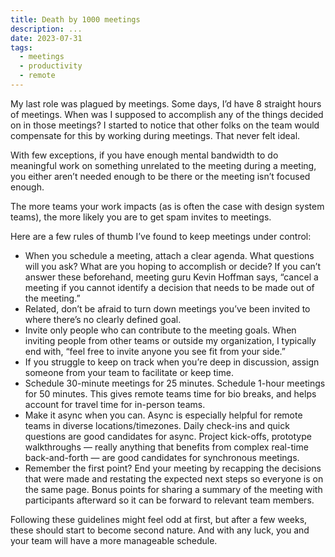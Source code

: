 ```yaml
---
title: Death by 1000 meetings
description: ...
date: 2023-07-31
tags:
  - meetings
  - productivity
  - remote
---
```

My last role was plagued by meetings. Some days, I’d have 8 straight hours of meetings. When was I supposed to accomplish any of the things decided on in those meetings? I started to notice that other folks on the team would compensate for this by working during meetings. That never felt ideal. 

With few exceptions, if you have enough mental bandwidth to do meaningful work on something unrelated to the meeting during a meeting, you either aren’t needed enough to be there or the meeting isn’t focused enough.

The more teams your work impacts (as is often the case with design system teams), the more likely you are to get spam invites to meetings.

Here are a few rules of thumb I’ve found to keep meetings under control:

- When you schedule a meeting, attach a clear agenda. What questions will you ask? What are you hoping to accomplish or decide? If you can’t answer these beforehand, meeting guru Kevin Hoffman says, “cancel a meeting if you cannot identify a decision that needs to be made out of the meeting.”
- Related, don’t be afraid to turn down meetings you’ve been invited to where there’s no clearly defined goal.
- Invite only people who can contribute to the meeting goals. When inviting people from other teams or outside my organization, I typically end with, “feel free to invite anyone you see fit from your side.”
- If you struggle to keep on track when you’re deep in discussion, assign someone from your team to facilitate or keep time.
- Schedule 30-minute meetings for 25 minutes. Schedule 1-hour meetings for 50 minutes. This gives remote teams time for bio breaks, and helps account for travel time for in-person teams.
- Make it async when you can. Async is especially helpful for remote teams in diverse locations/timezones. Daily check-ins and quick questions are good candidates for async. Project kick-offs, prototype walkthroughs — really anything that benefits from complex real-time back-and-forth — are good candidates for synchronous meetings.
- Remember the first point? End your meeting by recapping the decisions that were made and restating the expected next steps so everyone is on the same page. Bonus points for sharing a summary of the meeting with participants afterward so it can be forward to relevant team members.

Following these guidelines might feel odd at first, but after a few weeks, these should start to become second nature. And with any luck, you and your team will have a more manageable schedule.